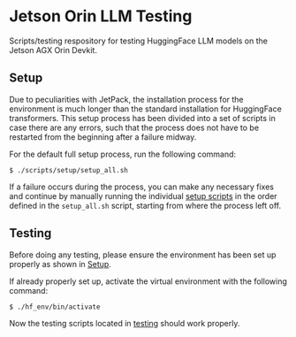 # Jetson Orin LLM Testing

Scripts/testing respository for testing HuggingFace LLM models on the Jetson AGX Orin Devkit.

## Setup

Due to peculiarities with JetPack, the installation process for the environment is much longer than the standard installation for HuggingFace transformers. This setup process has been divided into a set of scripts in case there are any errors, such that the process does not have to be restarted from the beginning after a failure midway.

For the default full setup process, run the following command:

```
$ ./scripts/setup/setup_all.sh
```

If a failure occurs during the process, you can make any necessary fixes and continue by manually running the individual [setup scripts](/scripts/setup/) in the order defined in the ```setup_all.sh``` script, starting from where the process left off.

## Testing

Before doing any testing, please ensure the environment has been set up properly as shown in [Setup](#setup).

If already properly set up, activate the virtual environment with the following command:

```
$ ./hf_env/bin/activate
```

Now the testing scripts located in [testing](/testing/) should work properly.